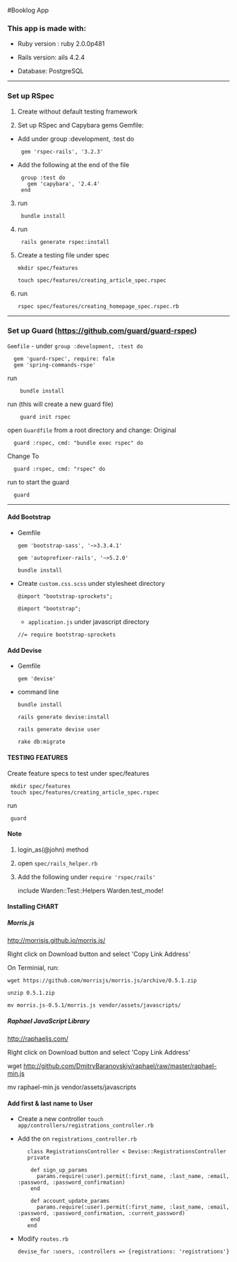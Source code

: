 #Booklog App

### This app is made with:
* Ruby version : ruby 2.0.0p481

* Rails version: ails 4.2.4

* Database: PostgreSQL


----------

### Set up RSpec

1. Create without default testing framework

2. Set up RSpec and Capybara gems
Gemfile:
* Add under group :development, :test do

	   gem 'rspec-rails', '3.2.3'

* Add the following at the end of the file

	   group :test do
	     gem 'capybara', '2.4.4'
	   end

3. run

        bundle install
4. run

        rails generate rspec:install

5. Create a testing file under spec

	 ```mkdir spec/features```

	 ```touch spec/features/creating_article_spec.rspec```

6. run

    ```rspec spec/features/creating_homepage_spec.rspec.rb```

----------

### Set up Guard (https://github.com/guard/guard-rspec)
```Gemfile``` - under ```group :development, :test do```

      gem 'guard-rspec', require: fale
      gem 'spring-commands-rspe'
      
run

        bundle install
    
run (this will create a new guard file)

        guard init rspec

open ```Guardfile``` from a root directory and change:
Original

      guard :rspec, cmd: "bundle exec rspec" do

Change To

      guard :rspec, cmd: "rspec" do

run to start the guard

      guard

------

#### Add Bootstrap
* Gemfile

  ```gem 'bootstrap-sass', '~>3.3.4.1'```

  ```gem 'autoprefixer-rails', '~>5.2.0'```

  ```bundle install``` 

* Create ```custom.css.scss``` under stylesheet directory

  ```@import "bootstrap-sprockets";```

  ```@import "bootstrap";```

  * ```application.js``` under javascript directory
  
  ```//= require bootstrap-sprockets```

#### Add Devise 
* Gemfile

  ```gem 'devise'```

* command line

  ```bundle install```

  ```rails generate devise:install```
  
  ```rails generate devise user```
  
  ```rake db:migrate```


#### TESTING FEATURES 

Create feature specs to test under spec/features 


     mkdir spec/features
     touch spec/features/creating_article_spec.rspec

run 

     guard


#### Note
1. login_as(@john) method 

2. open
        ```spec/rails_helper.rb```
3. Add the following under ```require 'rspec/rails'```
 
     include Warden::Test::Helpers
     Warden.test_mode!

#### Installing CHART
 
##### Morris.js


http://morrisjs.github.io/morris.js/

Right click on Download button and select 'Copy Link Address'

On Terminial, run:

```wget https://github.com/morrisjs/morris.js/archive/0.5.1.zip```

```unzip 0.5.1.zip```

```mv morris.js-0.5.1/morris.js vendor/assets/javascripts/```

##### Raphael JavaScript Library

http://raphaeljs.com/

Right click on Download button and select 'Copy Link Address'

wget http://github.com/DmitryBaranovskiy/raphael/raw/master/raphael-min.js

mv raphael-min.js vendor/assets/javascripts


#### Add first & last name to User
* Create a new controller
```touch app/controllers/registrations_controller.rb```

* Add the on ```registrations_controller.rb```
  

	     class RegistrationsController < Devise::RegistrationsController
	     private
	      
	      def sign_up_params
	        params.require(:user).permit(:first_name, :last_name, :email, :password, :password_confirmation)
	      end
	
	      def account_update_params
	        params.require(:user).permit(:first_name, :last_name, :email, :password, :password_confirmation, :current_password)
	      end
	     end
      

* Modify ```routes.rb```

  ```devise_for :users, :controllers => {registrations: 'registrations'}```